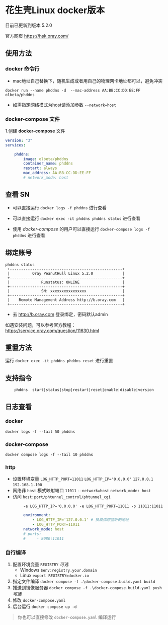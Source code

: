 # 花生壳Linux docker版本

目前已更新到版本 5.2.0

官方网页 <https://hsk.oray.com/>

## 使用方法

### docker 命令行

- mac地址自己替换下，随机生成或者用自己的物理网卡地址都可以，避免冲突

```shell
docker run --name phddns -d  --mac-address AA:BB:CC:DD:EE:FF olbeta/phddns
```

- 如需指定网络模式为host请添加参数 `--network=host`

### docker-compose 文件

1.创建 **docker-compose** 文件

```yaml
version: "3"
services:

    phddns:
        image: olbeta/phddns
        container_name: phddns
        restart: always
        mac_address: AA-BB-CC-DD-EE-FF
        # network_mode: host
```

## 查看 **SN**

- 可以直接运行 `docker logs -f phddns` 进行查看

- 可以直接运行 `docker exec -it phddns phddns status` 进行查看

- 使用 *docker-compose* 的用户可以直接运行 `docker-compose logs -f phddns` 进行查看

## 绑定账号

```shell
phddns status
 +--------------------------------------------------+
 |          Oray PeanutHull Linux 5.2.0             |
 +--------------------------------------------------+
 |              Runstatus: ONLINE                   |
 +--------------------------------------------------+
 |              SN: xxxxxxxxxxxxxxxx                |
 +--------------------------------------------------+
 |    Remote Management Address http://b.oray.com   |
 +--------------------------------------------------+
```

- 去 <http://b.oray.com> 登录绑定，密码默认admin

如遇安装问题，可以参考官方教程：<https://service.oray.com/question/11630.html>

## 重置方法

运行 `docker exec -it phddns phddns reset` 进行重置

## 支持指令

```shell
    phddns  start|status|stop|restart|reset|enable|disable|version
```

## 日志查看

### docker

`docker logs -f --tail 50 phddns`

### docker-compose

`docker compose logs -f --tail 10 phddns`

### http

- 设置环境变量  `LOG_HTTP_PORT=11011` `LOG_HTTP_IP='0.0.0.0'` `127.0.0.1` `192.168.1.100`
- 网络非 `host` 模式映射端口 `11011` `--network=host` `network_mode: host`
- 访问 `host:port/phtunnel_control/phtunnel_cgi`

```shell
        -e LOG_HTTP_IP='0.0.0.0' -e LOG_HTTP_PORT=11011 -p 11011:11011
```

```yaml
        environment:
            - LOG_HTTP_IP='127.0.0.1' # 换成你想监听的地址
            - LOG_HTTP_PORT=11011
        network_mode: host
        # ports:
        #     - 8080:11011
```

### 自行编译

1. 配置环境变量 `REGISTRY` *可选*
    - Windows `$env:registry.your.domain`
    - Linux `export REGISTRY=docker.io`
2. 指定文件编译 `docker compose -f .\docker-compose.build.yaml build`
3. 推送到镜像服务器 `docker compose -f .\docker-compose.build.yaml push` *可选*
4. 修改 `docker-compose.yaml`
5. 后台运行 `docker compose up -d`

> 你也可以直接修改 `docker-compose.yaml` 编译运行
